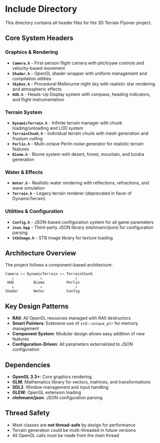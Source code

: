# Include Directory

This directory contains all header files for the 3D Terrain Flyover project.

## Core System Headers

### Graphics & Rendering
- **`Camera.h`** - First-person flight camera with pitch/yaw controls and velocity-based movement
- **`Shader.h`** - OpenGL shader wrapper with uniform management and compilation utilities
- **`Skybox.h`** - Procedural Melbourne night sky with realistic star rendering and atmospheric effects
- **`HUD.h`** - Heads-Up Display system with compass, heading indicators, and flight instrumentation

### Terrain System
- **`DynamicTerrain.h`** - Infinite terrain manager with chunk loading/unloading and LOD system
- **`TerrainChunk.h`** - Individual terrain chunk with mesh generation and frustum culling
- **`Perlin.h`** - Multi-octave Perlin noise generator for realistic terrain features
- **`Biome.h`** - Biome system with desert, forest, mountain, and tundra generation

### Water & Effects
- **`Water.h`** - Realistic water rendering with reflections, refractions, and wave simulation
- **`Terrain.h`** - Legacy terrain renderer (deprecated in favor of DynamicTerrain)

### Utilities & Configuration
- **`Config.h`** - JSON-based configuration system for all game parameters
- **`Json.hpp`** - Third-party JSON library (nlohmann/json) for configuration parsing
- **`StbImage.h`** - STB image library for texture loading

## Architecture Overview

The project follows a component-based architecture:

```
Camera ←→ DynamicTerrain ←→ TerrainChunk
   ↓            ↓               ↓
 HUD         Biome          Perlin
   ↓            ↓               ↓
Shader       Water          Config
```

## Key Design Patterns

- **RAII**: All OpenGL resources managed with RAII destructors
- **Smart Pointers**: Extensive use of `std::unique_ptr` for memory management
- **Component System**: Modular design allows easy addition of new features
- **Configuration-Driven**: All parameters externalized to JSON configuration

## Dependencies

- **OpenGL 3.3+**: Core graphics rendering
- **GLM**: Mathematics library for vectors, matrices, and transformations
- **SDL2**: Window management and input handling
- **GLEW**: OpenGL extension loading
- **nlohmann/json**: JSON configuration parsing

## Thread Safety

- Most classes are **not thread-safe** by design for performance
- Terrain generation could be multi-threaded in future versions
- All OpenGL calls must be made from the main thread